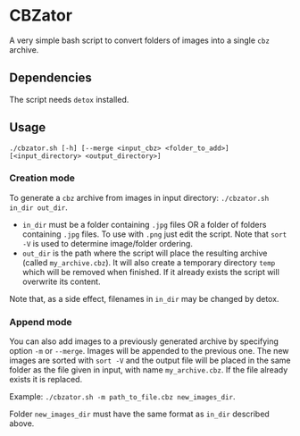 # CBZator
A very simple bash script to convert folders of images into a single `cbz` archive.

## Dependencies

The script needs `detox` installed.

## Usage

`./cbzator.sh [-h] [--merge <input_cbz> <folder_to_add>] [<input_directory> <output_directory>]`

### Creation mode

To generate a `cbz` archive from images in input directory: `./cbzator.sh in_dir out_dir`.

- `in_dir` must be a folder containing `.jpg` files OR a folder of folders containing `.jpg` files. To use with `.png` just edit the script.
Note that `sort -V` is used to determine image/folder ordering.
- `out_dir` is the path where the script will place the resulting archive (called `my_archive.cbz`). It will also create a temporary directory `temp` which will be removed when finished. If it already exists the script will overwrite its content.

Note that, as a side effect, filenames in `in_dir` may be changed by detox.

### Append mode

You can also add images to a previously generated archive by specifying option `-m` or `--merge`. Images will be appended to the previous one. The new images are sorted with `sort -V` and the output file will be placed in the same folder as the file given in input, with name `my_archive.cbz`. If the file already exists it is replaced.

Example: `./cbzator.sh -m path_to_file.cbz new_images_dir`. 

Folder `new_images_dir` must have the same format as `in_dir` described above.

